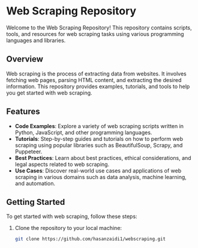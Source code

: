 # Web Scraping Repository

Welcome to the Web Scraping Repository! This repository contains scripts, tools, and resources for web scraping tasks using various programming languages and libraries.

## Overview

Web scraping is the process of extracting data from websites. It involves fetching web pages, parsing HTML content, and extracting the desired information. This repository provides examples, tutorials, and tools to help you get started with web scraping.

## Features

- **Code Examples**: Explore a variety of web scraping scripts written in Python, JavaScript, and other programming languages.
- **Tutorials**: Step-by-step guides and tutorials on how to perform web scraping using popular libraries such as BeautifulSoup, Scrapy, and Puppeteer.
- **Best Practices**: Learn about best practices, ethical considerations, and legal aspects related to web scraping.
- **Use Cases**: Discover real-world use cases and applications of web scraping in various domains such as data analysis, machine learning, and automation.

## Getting Started

To get started with web scraping, follow these steps:

1. Clone the repository to your local machine:
   ```bash
   git clone https://github.com/hasanzaidi1/webscraping.git
